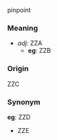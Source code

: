pinpoint
### Meaning
+ _adj_: ZZA
    + __eg__: ZZB

### Origin

ZZC

### Synonym

__eg__: ZZD

+ ZZE


